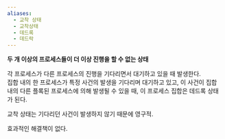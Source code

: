 ```yaml
---
aliases:
  - 교착 상태
  - 교착상태
  - 데드록
  - 데드락
---
```

**두 개 이상의 프로세스들이 더 이상 진행을 할 수 없는 상태**

각 프로세스가 다른 프로세스의 진행을 기다리면서 대기하고 있을 때 발생한다.    
집합 내의 한 프로세스가 특정 사건의 발생을 기다리며 대기하고 있고, 이 사건이 집합 내의 다른 플록된 프로세스에 의해 발생될 수 있을 때, 이 프로세스 집합은 데드록 상태가 된다. 

교착 상태는 기다리던 사건이 발생하지 않기 때문에 영구적.    

효과적인 해결책이 없다. 